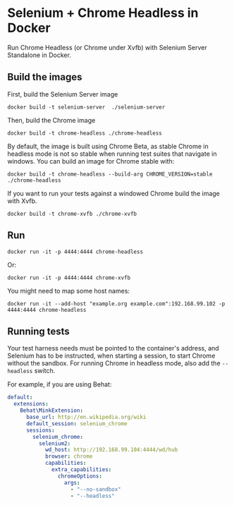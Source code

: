 Selenium + Chrome Headless in Docker
===

Run Chrome Headless (or Chrome under Xvfb) with Selenium Server Standalone in
Docker.

Build the images
---

First, build the Selenium Server image

    docker build -t selenium-server  ./selenium-server

Then, build the Chrome image 

    docker build -t chrome-headless ./chrome-headless

By default, the image is built using Chrome Beta, as stable Chrome in headless
mode is not so stable when running test suites that navigate in windows. You
can build an image for Chrome stable with:

    docker build -t chrome-headless --build-arg CHROME_VERSION=stable ./chrome-headless

If you want to run your tests against a windowed Chrome build the image with Xvfb.

    docker build -t chrome-xvfb ./chrome-xvfb

Run
---

    docker run -it -p 4444:4444 chrome-headless

Or:

    docker run -it -p 4444:4444 chrome-xvfb

You might need to map some host names:

    docker run -it --add-host "example.org example.com":192.168.99.102 -p 4444:4444 chrome-headless

Running tests
---

Your test harness needs must be pointed to the container's address, and
Selenium has to be instructed, when starting a session, to start Chrome
without the sandbox. For running Chrome in headless mode, also add the
`--headless` switch.

For example, if you are using Behat:

```yaml
default:
  extensions:
    Behat\MinkExtension:
      base_url: http://en.wikipedia.org/wiki
      default_session: selenium_chrome
      sessions:
        selenium_chrome:
          selenium2:
            wd_host: http://192.168.99.104:4444/wd/hub
            browser: chrome
            capabilities:
              extra_capabilities:
                chromeOptions:
                  args:
                    - "--no-sandbox"
                    - "--headless"
```
